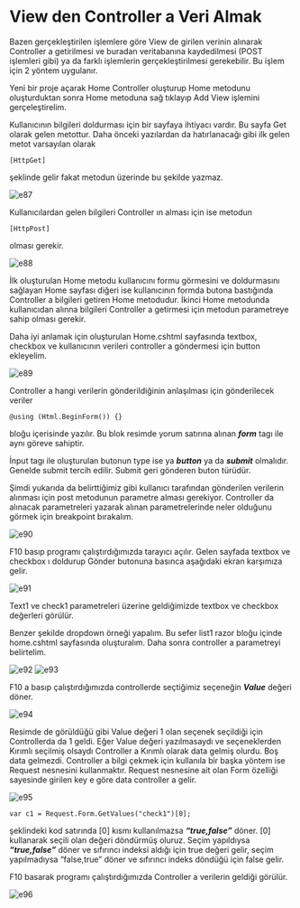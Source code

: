 **View den Controller a Veri Almak**
================================

Bazen gerçekleştirilen işlemlere göre View de girilen verinin alınarak Controller a getirilmesi ve buradan veritabanına kaydedilmesi (POST işlemleri gibi) ya da farklı işlemlerin gerçekleştirilmesi gerekebilir. Bu işlem için 2 yöntem uygulanır.

Yeni bir proje açarak Home Controller oluşturup Home metodunu oluşturduktan sonra Home metoduna sağ tıklayıp Add View işlemini gerçeleştirelim.

Kullanıcının bilgileri doldurması için bir sayfaya ihtiyacı vardır. Bu sayfa Get olarak gelen metottur. Daha önceki yazılardan da hatırlanacağı gibi ilk gelen metot varsayılan olarak 

 ~~~~~~~~~~~~~~~~~~~~~~~~~~~~~~~~~~~~~~~~~~~~~~~~~~~~~~~~~~~~~~~~~~~~~~~~~~~~
[HttpGet]
 ~~~~~~~~~~~~~~~~~~~~~~~~~~~~~~~~~~~~~~~~~~~~~~~~~~~~~~~~~~~~~~~~~~~~~~~~~~~~
 
şeklinde gelir fakat metodun üzerinde bu şekilde yazmaz.

![e87](https://user-images.githubusercontent.com/21074849/40741697-ce4fb0ac-6454-11e8-94a1-46e97d398fe5.png)

Kullanıcılardan gelen bilgileri Controller ın alması için ise metodun

 ~~~~~~~~~~~~~~~~~~~~~~~~~~~~~~~~~~~~~~~~~~~~~~~~~~~~~~~~~~~~~~~~~~~~~~~~~~~~
[HttpPost]
 ~~~~~~~~~~~~~~~~~~~~~~~~~~~~~~~~~~~~~~~~~~~~~~~~~~~~~~~~~~~~~~~~~~~~~~~~~~~~
 
olması gerekir. 

![e88](https://user-images.githubusercontent.com/21074849/40741698-ce9dea06-6454-11e8-8da9-5a51dc5f4d08.png)

İlk oluşturulan Home metodu kullanıcını formu görmesini ve doldurmasını sağlayan Home sayfası diğeri ise kullanıcının formda butona bastığında Controller a bilgileri getiren Home metodudur. İkinci Home metodunda kullanıcıdan alınna bilgileri Controller a getirmesi için metodun parametreye sahip olması gerekir.

Daha iyi anlamak için oluşturulan Home.cshtml sayfasında textbox, checkbox ve kullanıcının verileri controller a göndermesi için button ekleyelim.

![e89](https://user-images.githubusercontent.com/21074849/40741701-ceff3072-6454-11e8-9b30-6ae3ed638428.png)

Controller a hangi verilerin gönderildiğinin anlaşılması için gönderilecek veriler 

~~~~~~~~~~~~~~~~~~~~~~~~~~~~~~~~~~~~~~~~~~~~~~~~~~~~~~~~~~~~~~~~~~~~~~~~~~~~
@using (Html.BeginForm()) {} 
~~~~~~~~~~~~~~~~~~~~~~~~~~~~~~~~~~~~~~~~~~~~~~~~~~~~~~~~~~~~~~~~~~~~~~~~~~~~

bloğu içerisinde yazılır. Bu blok resimde yorum  satırına alınan ***form*** tagı ile aynı göreve sahiptir.

İnput tagı ile oluşturulan butonun type ise ya ***button*** ya da ***submit*** olmalıdır. Genelde submit tercih edilir. Submit geri gönderen buton türüdür.

Şimdi yukarıda da belirttiğimiz gibi kullanıcı tarafından gönderilen verilerin alınması için post metodunun parametre alması gerekiyor. Controller da alınacak parametreleri yazarak alınan parametrelerinde neler olduğunu görmek için breakpoint bırakalım.

![e90](https://user-images.githubusercontent.com/21074849/40741702-cf5c35ce-6454-11e8-8682-25e73d0e02ed.png)

F10 basıp programı çalıştırdığımızda tarayıcı açılır. Gelen sayfada textbox ve checkbox ı doldurup Gönder butonuna basınca aşağıdaki ekran karşımıza gelir.

![e91](https://user-images.githubusercontent.com/21074849/40741705-cf91f8da-6454-11e8-89eb-f234e5bba65e.png)

Text1 ve check1 parametreleri üzerine geldiğimizde textbox ve checkbox değerleri görülür.

Benzer şekilde dropdown örneği yapalım. Bu sefer  list1  razor bloğu içinde home.cshtml sayfasında oluşturalım. Daha sonra controller a parametreyi belirtelim.

![e92](https://user-images.githubusercontent.com/21074849/40741709-d102d41e-6454-11e8-9c2a-2173212466d5.png)
![e93](https://user-images.githubusercontent.com/21074849/40741710-d13398b0-6454-11e8-8063-6a1a792349b7.png)

F10 a basıp çalıştırdığımızda controllerde seçtiğimiz seçeneğin ***Value*** değeri döner.

![e94](https://user-images.githubusercontent.com/21074849/40741711-d1641850-6454-11e8-8201-c7a4cd05da43.png)

Resimde de görüldüğü gibi Value değeri 1 olan seçenek seçildiği için Controllerda da 1 geldi. Eğer Value değeri yazılmasaydı ve seçeneklerden Kırımlı seçilmiş olsaydı Controller a Kırımlı olarak data gelmiş olurdu. Boş data gelmezdi.
Controller a bilgi çekmek için kullanıla bir başka yöntem ise Request nesnesini kullanmaktır. Request nesnesine ait olan Form özelliği sayesinde girilen key e göre data controller a gelir.

![e95](https://user-images.githubusercontent.com/21074849/40741712-d1962084-6454-11e8-853c-30bbee9e2386.png)

~~~~~~~~~~~~~~~~~~~~~~~~~~~~~~~~~~~~~~~~~~~~~~~~~~~~~~~~~~~~~~~~~~~~~~~~~~~~
var c1 = Request.Form.GetValues("check1")[0]; 
~~~~~~~~~~~~~~~~~~~~~~~~~~~~~~~~~~~~~~~~~~~~~~~~~~~~~~~~~~~~~~~~~~~~~~~~~~~~

şeklindeki kod satırında [0] kısmı kullanılmazsa ***“true,false”*** döner. [0] kullanarak seçili olan değeri döndürmüş oluruz. Seçim yapıldıysa ***“true,false”*** döner ve sıfırıncı indeksi aldığı için true değeri gelir, seçim yapılmadıysa “false,true” döner ve sıfırıncı indeks döndüğü için false gelir.

F10 basarak programı çalıştırdığımızda Controller a verilerin geldiği görülür.

![e96](https://user-images.githubusercontent.com/21074849/40741713-d1d2da74-6454-11e8-94eb-4f1054c19e38.png)

